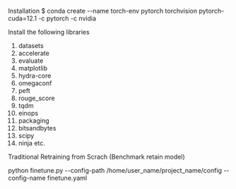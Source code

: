 Installation
$ conda create --name torch-env pytorch torchvision pytorch-cuda=12.1 -c pytorch -c nvidia


Install the following libraries 
1. datasets
2. accelerate
3. evaluate
4. matplotlib
5. hydra-core
6. omegaconf
7. peft
8. rouge_score
9. tqdm
10. einops
11. packaging
12. bitsandbytes
13. scipy
14. ninja
etc. 

Traditional Retraining from Scrach (Benchmark retain model)

python finetune.py --config-path /home/user_name/project_name/config --config-name finetune.yaml


